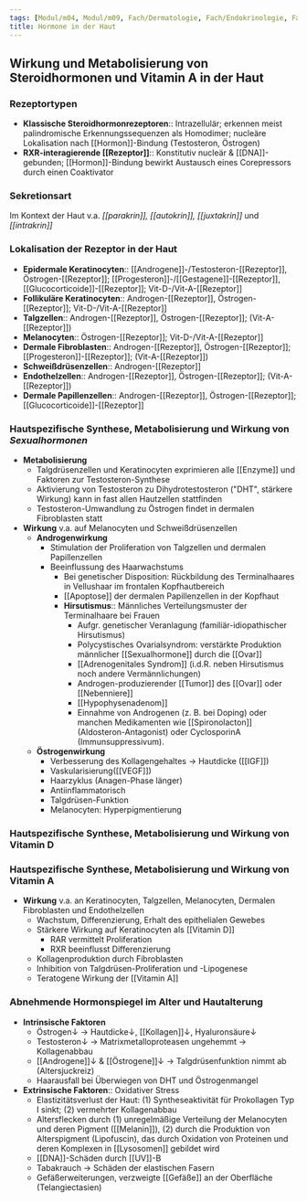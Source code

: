 ```yaml
---
tags: [Modul/m04, Modul/m09, Fach/Dermatologie, Fach/Endokrinologie, Fach/Biochemie]
title: Hormone in der Haut
---
```

## Wirkung und Metabolisierung von Steroidhormonen und Vitamin A in der Haut

### Rezeptortypen

- **Klassische Steroidhormonrezeptoren**:: Intrazellulär; erkennen meist palindromische Erkennungssequenzen als Homodimer; nucleäre Lokalisation nach [[Hormon]]-Bindung (Testosteron, Östrogen)
- **RXR-interagierende [[Rezeptor]]**:: Konstitutiv nucleär & [[DNA]]-gebunden; [[Hormon]]-Bindung bewirkt Austausch eines Corepressors durch einen Coaktivator

### Sekretionsart

Im Kontext der Haut v.a. *[[parakrin]], [[autokrin]], [[juxtakrin]]* und *[[intrakrin]]*

### Lokalisation der Rezeptor in der Haut

- **Epidermale Keratinocyten**:: [[Androgene]]-/Testosteron-[[Rezeptor]], Östrogen-[[Rezeptor]]; [[Progesteron]]-/[[Gestagene]]-[[Rezeptor]], [[Glucocorticoide]]-[[Rezeptor]]; Vit-D-/Vit-A-[[Rezeptor]]
- **Follikuläre Keratinocyten**:: Androgen-[[Rezeptor]], Östrogen-[[Rezeptor]]; Vit-D-/Vit-A-[[Rezeptor]]
- **Talgzellen**:: Androgen-[[Rezeptor]], Östrogen-[[Rezeptor]]; (Vit-A-[[Rezeptor]])
- **Melanocyten**:: Östrogen-[[Rezeptor]]; Vit-D-/Vit-A-[[Rezeptor]]
- **Dermale Fibroblasten**:: Androgen-[[Rezeptor]], Östrogen-[[Rezeptor]]; [[Progesteron]]-[[Rezeptor]]; (Vit-A-[[Rezeptor]])
- **Schweißdrüsenzellen**:: Androgen-[[Rezeptor]]
- **Endothelzellen**:: Androgen-[[Rezeptor]], Östrogen-[[Rezeptor]]; (Vit-A-[[Rezeptor]])
- **Dermale Papillenzellen**:: Androgen-[[Rezeptor]], Östrogen-[[Rezeptor]]; [[Glucocorticoide]]-[[Rezeptor]]

### Hautspezifische Synthese, Metabolisierung und Wirkung von *Sexualhormonen*

- **Metabolisierung**
    - Talgdrüsenzellen und Keratinocyten exprimieren alle [[Enzyme]] und Faktoren zur Testosteron-Synthese
    - Aktivierung von Testosteron zu Dihydrotestosteron ("DHT", stärkere Wirkung) kann in fast allen Hautzellen stattfinden
    - Testosteron-Umwandlung zu Östrogen findet in dermalen Fibroblasten statt
- **Wirkung** v.a. auf Melanocyten und Schweißdrüsenzellen
    - **Androgenwirkung**
        - Stimulation der Proliferation von Talgzellen und dermalen Papillenzellen
        - Beeinflussung des Haarwachstums
            - Bei genetischer Disposition: Rückbildung des Terminalhaares in Vellushaar im frontalen Kopfhautbereich
            - [[Apoptose]] der dermalen Papillenzellen in der Kopfhaut
            - **Hirsutismus**:: Männliches Verteilungsmuster der Terminalhaare bei Frauen
                - Aufgr. genetischer Veranlagung (familiär-idiopathischer Hirsutismus)
                - Polycystisches Ovarialsyndrom: verstärkte Produktion männlicher [[Sexualhormone]] durch die [[Ovar]]
                - [[Adrenogenitales Syndrom]] (i.d.R. neben Hirsutismus noch andere Vermännlichungen)
                - Androgen-produzierender [[Tumor]] des [[Ovar]] oder [[Nebenniere]]
                - [[Hypophysenadenom]]
                - Einnahme von Androgenen (z. B. bei Doping) oder manchen Medikamenten wie [[Spironolacton]] (Aldosteron-Antagonist) oder CyclosporinA (Immunsuppressivum).
    - **Östrogenwirkung**
        - Verbesserung des Kollagengehaltes → Hautdicke ([[IGF]])
        - Vaskularisierung([[VEGF]])
        - Haarzyklus (Anagen-Phase länger)
        - Antiinflammatorisch
        - Talgdrüsen-Funktion
        - Melanocyten: Hyperpigmentierung

### Hautspezifische Synthese, Metabolisierung und Wirkung von Vitamin D


### Hautspezifische Synthese, Metabolisierung und Wirkung von Vitamin A

- **Wirkung** v.a. an Keratinocyten, Talgzellen, Melanocyten, Dermalen Fibroblasten und Endothelzellen
    - Wachstum, Differenzierung, Erhalt des epithelialen Gewebes
    - Stärkere Wirkung auf Keratinocyten als [[Vitamin D]]
        - RAR vermittelt Proliferation
        - RXR beeinflusst Differenzierung
    - Kollagenproduktion durch Fibroblasten
    - Inhibition von Talgdrüsen-Proliferation und -Lipogenese
    - Teratogene Wirkung der [[Vitamin A]]

### Abnehmende Hormonspiegel im Alter und Hautalterung

- **Intrinsische Faktoren**
    - Östrogen↓ → Hautdicke↓, [[Kollagen]]↓, Hyaluronsäure↓
    - Testosteron↓ → Matrixmetalloproteasen ungehemmt → Kollagenabbau
    - [[Androgene]]↓ & [[Östrogene]]↓ → Talgdrüsenfunktion nimmt ab (Altersjuckreiz)
    - Haarausfall bei Überwiegen von DHT und Östrogenmangel
- **Extrinsische Faktoren**:: Oxidativer Stress
    - Elastizitätsverlust der Haut: (1) Syntheseaktivität für Prokollagen Typ I sinkt; (2) vermehrter Kollagenabbau
    - Altersflecken durch (1) unregelmäßige Verteilung der Melanocyten und deren Pigment ([[Melanin]]), (2) durch die Produktion von Alterspigment (Lipofuscin), das durch Oxidation von Proteinen und deren Komplexen in [[Lysosomen]] gebildet wird
    - [[DNA]]-Schäden durch [[UV]]-B
    - Tabakrauch → Schäden der elastischen Fasern
    - Gefäßerweiterungen, verzweigte [[Gefäße]] an der Oberfläche (Telangiectasien)

